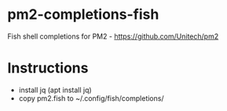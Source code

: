 # pm2-completions-fish
Fish shell completions for PM2 - https://github.com/Unitech/pm2

# Instructions
- install jq (apt install jq)
- copy pm2.fish to ~/.config/fish/completions/
